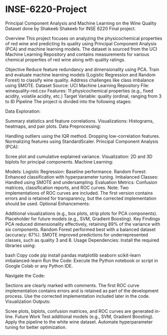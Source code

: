 # INSE-6220-Project
Principal Component Analysis and Machine Learning on the Wine Quality Dataset done by Shakeeb Shakeeb for INSE 6220 Final project.

Overview
This project focuses on analyzing the physicochemical properties of red wine and predicting its quality using Principal Component Analysis (PCA) and machine learning models. The dataset is sourced from the UCI Machine Learning Repository and contains measurements for various chemical properties of red wine along with quality ratings.

Objective
Reduce feature redundancy and dimensionality using PCA.
Train and evaluate machine learning models (Logistic Regression and Random Forest) to classify wine quality.
Address challenges like class imbalance using SMOTE.
Dataset
Source: UCI Machine Learning Repository
File: winequality-red.csv
Features: 11 physicochemical properties (e.g., fixed acidity, volatile acidity, etc.)
Target Variable: quality (ordinal, ranging from 3 to 8)
Pipeline
The project is divided into the following stages:

Data Exploration:

Summary statistics and feature correlations.
Visualizations: Histograms, heatmaps, and pair plots.
Data Preprocessing:

Handling outliers using the IQR method.
Dropping low-correlation features.
Normalizing features using StandardScaler.
Principal Component Analysis (PCA):

Scree plot and cumulative explained variance.
Visualization: 2D and 3D biplots for principal components.
Machine Learning:

Models:
Logistic Regression: Baseline performance.
Random Forest: Enhanced classification with hyperparameter tuning.
Imbalanced Classes:
Handled using SMOTE and undersampling.
Evaluation Metrics:
Confusion matrices, classification reports, and ROC curves.
Note: Two implementations of ROC curves are included. The first version contains errors and is retained for transparency, but the corrected implementation should be used.
Optional Enhancements:

Additional visualizations (e.g., box plots, strip plots for PCA components).
Placeholder for future models (e.g., SVM, Gradient Boosting).
Key Findings
PCA reduced dimensionality effectively, retaining 89% of the variance with six components.
Random Forest performed best with a balanced dataset (accuracy: 67%).
SMOTE improved predictions for underrepresented classes, such as quality 3 and 8.
Usage
Dependencies: Install the required libraries using:

bash
Copy code
pip install pandas matplotlib seaborn scikit-learn imbalanced-learn
Run the Code: Execute the Python notebook or script in Google Colab or any Python IDE.

Navigate the Code:

Sections are clearly marked with comments.
The first ROC curve implementation contains errors and is retained as part of the development process. Use the corrected implementation included later in the code.
Visualization Outputs:

Scree plots, biplots, confusion matrices, and ROC curves are generated in-line.
Future Work
Test additional models (e.g., SVM, Gradient Boosting).
Apply the pipeline to the white wine dataset.
Automate hyperparameter tuning for better optimization.
